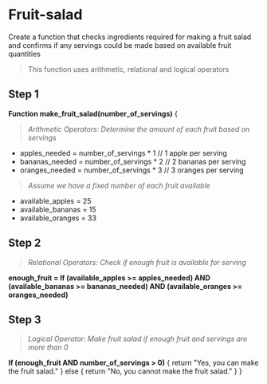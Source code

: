 # Fruit-salad
Create a function that checks ingredients required for making a fruit salad and confirms if any servings could be made based on available fruit quantities
> This function uses arithmetic, relational and logical operators
## Step 1
**Function make_fruit_salad(number_of_servings)**
{
> *Arithmetic Operators: Determine the amount of each fruit based on servings*

- apples_needed = number_of_servings * 1 // 1 apple per serving
- bananas_needed = number_of_servings * 2 // 2 bananas per serving
- oranges_needed = number_of_servings * 3 // 3 oranges per serving

 >*Assume we have a fixed number of each fruit available*

 - available_apples = 25
 - available_bananas = 15
 - available_oranges = 33
  
## Step 2
> *Relational Operators: Check if enough fruit is available for serving*

 **enough_fruit = If (available_apples >= apples_needed) AND (available_bananas >= bananas_needed) AND (available_oranges >= oranges_needed)**

 ## Step 3
> *Logical Operator: Make fruit salad if enough fruit and servings are more than 0*

  **If (enough_fruit AND number_of_servings > 0)** 
{
    return "Yes, you can make the fruit salad."
  }
  else
  {
    return "No, you cannot make the fruit salad."
  }
}
